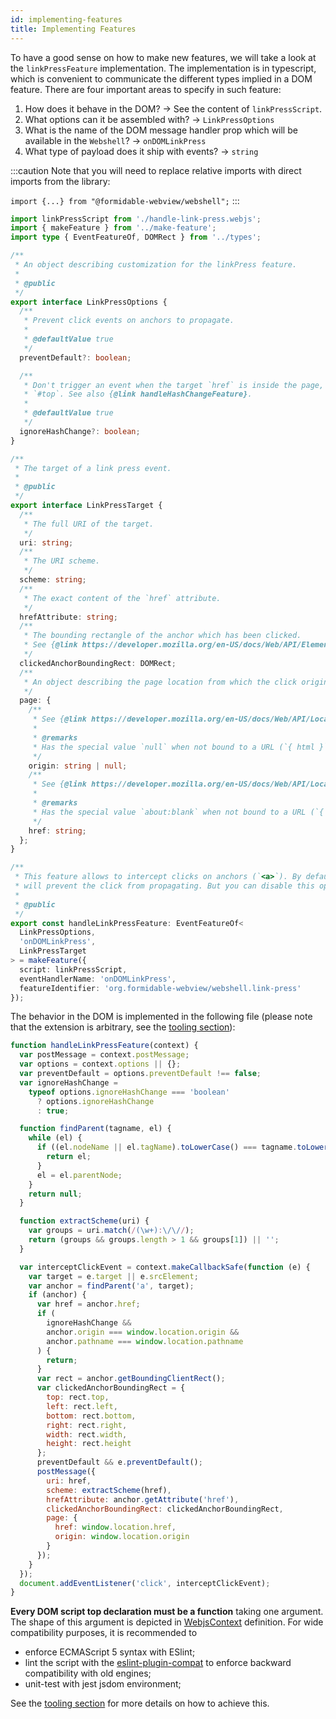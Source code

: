 ```yaml
---
id: implementing-features
title: Implementing Features
---
```



To have a good sense on how to make new features, we will take a look at the
`linkPressFeature` implementation. The implementation is in typescript, which
is convenient to communicate the different types implied in a DOM feature. There
are four important areas to specify in such feature:

1. How does it behave in the DOM? → See the content of `linkPressScript`.
2. What options can it be assembled with? → `LinkPressOptions`
3. What is the name of the DOM message handler prop which will be available in the
   `Webshell`? → `onDOMLinkPress`
4. What type of payload does it ship with events? → `string`

:::caution
Note that you will need to replace relative imports with direct imports from the library:

`import {...} from "@formidable-webview/webshell";`
:::

<!-- embedme ../../src/features/handle-link-press.ts -->
```ts
import linkPressScript from './handle-link-press.webjs';
import { makeFeature } from '../make-feature';
import type { EventFeatureOf, DOMRect } from '../types';

/**
 * An object describing customization for the linkPress feature.
 *
 * @public
 */
export interface LinkPressOptions {
  /**
   * Prevent click events on anchors to propagate.
   *
   * @defaultValue true
   */
  preventDefault?: boolean;

  /**
   * Don't trigger an event when the target `href` is inside the page, e.g.
   * `#top`. See also {@link handleHashChangeFeature}.
   *
   * @defaultValue true
   */
  ignoreHashChange?: boolean;
}

/**
 * The target of a link press event.
 *
 * @public
 */
export interface LinkPressTarget {
  /**
   * The full URI of the target.
   */
  uri: string;
  /**
   * The URI scheme.
   */
  scheme: string;
  /**
   * The exact content of the `href` attribute.
   */
  hrefAttribute: string;
  /**
   * The bounding rectangle of the anchor which has been clicked.
   * See {@link https://developer.mozilla.org/en-US/docs/Web/API/Element/getBoundingClientRect | Element.getBoundingClientRect()}
   */
  clickedAnchorBoundingRect: DOMRect;
  /**
   * An object describing the page location from which the click originated.
   */
  page: {
    /**
     * See {@link https://developer.mozilla.org/en-US/docs/Web/API/Location/origin}.
     *
     * @remarks
     * Has the special value `null` when not bound to a URL (`{ html }` source).
     */
    origin: string | null;
    /**
     * See {@link https://developer.mozilla.org/en-US/docs/Web/API/Location/href}.
     *
     * @remarks
     * Has the special value `about:blank` when not bound to a URL (`{ html }` source).
     */
    href: string;
  };
}

/**
 * This feature allows to intercept clicks on anchors (`<a>`). By default, it
 * will prevent the click from propagating. But you can disable this option.
 *
 * @public
 */
export const handleLinkPressFeature: EventFeatureOf<
  LinkPressOptions,
  'onDOMLinkPress',
  LinkPressTarget
> = makeFeature({
  script: linkPressScript,
  eventHandlerName: 'onDOMLinkPress',
  featureIdentifier: 'org.formidable-webview/webshell.link-press'
});

```

The behavior in the DOM is implemented in the following file (please note that
the extension is arbitrary, see the [tooling section](#tooling)):

<!-- embedme ../../src/features/handle-link-press.webjs -->
```js title="src/features/handle-link-press.webjs"
function handleLinkPressFeature(context) {
  var postMessage = context.postMessage;
  var options = context.options || {};
  var preventDefault = options.preventDefault !== false;
  var ignoreHashChange =
    typeof options.ignoreHashChange === 'boolean'
      ? options.ignoreHashChange
      : true;

  function findParent(tagname, el) {
    while (el) {
      if ((el.nodeName || el.tagName).toLowerCase() === tagname.toLowerCase()) {
        return el;
      }
      el = el.parentNode;
    }
    return null;
  }

  function extractScheme(uri) {
    var groups = uri.match(/(\w+):\/\//);
    return (groups && groups.length > 1 && groups[1]) || '';
  }

  var interceptClickEvent = context.makeCallbackSafe(function (e) {
    var target = e.target || e.srcElement;
    var anchor = findParent('a', target);
    if (anchor) {
      var href = anchor.href;
      if (
        ignoreHashChange &&
        anchor.origin === window.location.origin &&
        anchor.pathname === window.location.pathname
      ) {
        return;
      }
      var rect = anchor.getBoundingClientRect();
      var clickedAnchorBoundingRect = {
        top: rect.top,
        left: rect.left,
        bottom: rect.bottom,
        right: rect.right,
        width: rect.width,
        height: rect.height
      };
      preventDefault && e.preventDefault();
      postMessage({
        uri: href,
        scheme: extractScheme(href),
        hrefAttribute: anchor.getAttribute('href'),
        clickedAnchorBoundingRect: clickedAnchorBoundingRect,
        page: {
          href: window.location.href,
          origin: window.location.origin
        }
      });
    }
  });
  document.addEventListener('click', interceptClickEvent);
}

```

**Every DOM script top declaration must be a function** taking one argument.
The shape of this argument is depicted in
[WebjsContext](docs/webshell.webjscontext.md) definition. For wide
compatibility purposes, it is recommended to

- enforce ECMAScript 5 syntax with ESlint;
- lint the script with the
  [eslint-plugin-compat](https://www.npmjs.com/package/eslint-plugin-compat) to
  enforce backward compatibility with old engines;
- unit-test with jest jsdom environment;

See the [tooling section](#tooling) for more details on how to achieve this.
